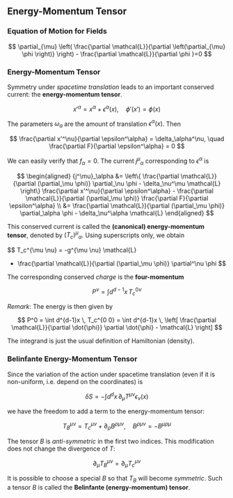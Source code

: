 ## Energy-Momentum Tensor

### Equation of Motion for Fields

$$
\partial_{\mu} \left(
    \frac{\partial \mathcal{L}}{\partial \left(\partial_{\mu} \phi \right)}
\right) - \frac{\partial \mathcal{L}}{\partial \phi
}=0
$$

### Energy-Momentum Tensor

Symmetry under *spacetime translation* leads to an important conserved current: the **energy-momentum tensor**.

$$
x'^\alpha = x^\alpha + \epsilon^\alpha(x), \quad
\phi'(x') = \phi(x)
$$

The parameters $\omega_a$ are the amount of translation $\epsilon^\alpha(x)$. Then

$$
\frac{\partial x'^\nu}{\partial \epsilon^\alpha} = \delta_\alpha^\nu,
\quad
\frac{\partial F}{\partial \epsilon^\alpha} = 0
$$

We can easily verify that $f_\alpha = 0$. The current ${j^\mu}_\alpha$ corresponding to $\epsilon^\alpha$ is

$$
\begin{aligned}
    {j^\mu}_\alpha &=
    \left\{
        \frac{\partial \mathcal{L}}{\partial (\partial_\mu \phi)} 
        \partial_\nu \phi
        - \delta_\nu^\mu \mathcal{L}
    \right\}
    \frac{\partial x'^\nu}{\partial \epsilon^\alpha} 
    - \frac{\partial \mathcal{L}}{\partial (\partial_\mu \phi)}
    \frac{\partial F}{\partial \epsilon^\alpha}
    \\
    &= \frac{\partial \mathcal{L}}{\partial (\partial_\mu \phi)} 
        \partial_\alpha \phi
        - \delta_\nu^\alpha \mathcal{L}
\end{aligned}
$$

This conserved current is called the **(canonical) energy-momentum tensor**, denoted by ${(T_c)^\mu}_\alpha$. Using superscripts only, we obtain

$$
T_c^{\mu \nu} = -g^{\mu \nu} \mathcal{L}
+ \frac{\partial \mathcal{L}}{\partial (\partial_\mu \phi)} 
\partial^\nu \phi
$$

The corresponding conserved *charge* is the **four-momentum**

$$
P^\nu = \int d^{d-1}x \, T_c^{0 \nu}
$$

*Remark*: The energy is then given by

$$
P^0 = \int d^{d-1}x \, T_c^{0 0}
= \int d^{d-1}x \, \left[
    \frac{\partial \mathcal{L}}{\partial \dot{\phi}} 
    \partial \dot{\phi}
    - \mathcal{L}
\right]
$$

The integrand is just the usual definition of Hamiltonian (density). 

### Belinfante Energy-Momentum Tensor

Since the variation of the action under spacetime translation (even if it is non-uniform, i.e. depend on the coordinates) is

$$
\delta S = -\int d^d x \, \partial_\mu T^{\mu \nu} \epsilon_\nu(x)
$$

we have the freedom to add a term to the energy-momentum tensor:

$$
T_B^{\mu \nu} = T_c^{\mu \nu} + \partial_\rho B^{\rho \mu \nu}, \quad
B^{\rho \mu \nu} = -B^{\mu \rho \mu}
$$

The tensor $B$ is *anti-symmetric* in the first two indices. This modification does not change the divergence of $T$:

$$
\partial_\mu T_B^{\mu \nu} = \partial_\mu T_c^{\mu \nu}
$$

It is possible to choose a special $B$ so that $T_B$ will become *symmetric*. Such a tensor $B$ is called the **Belinfante (energy-momentum) tensor**. 

